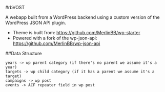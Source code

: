 #rbVOST

A webapp built from a WordPress backend using a custom version of the WordPress JSON API plugin.

- Theme is built from: https://github.com/MerlinBB/wp-starter
- Powered with a fork of the wp-json-api: https://github.com/MerlinBB/wp-json-api

##Data Structure

    years -> wp parent category (if there's no parent we assume it's a year)
    targets -> wp child category (if it has a parent we assume it's a target)
    campaigns -> wp post
    events -> ACF repeater field in wp post
